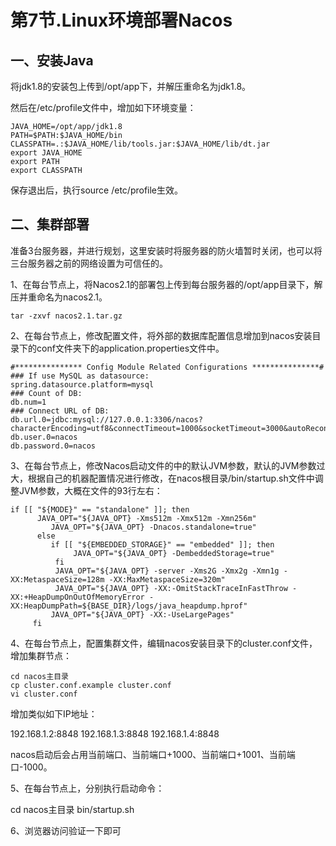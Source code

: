 # 第7节.Linux环境部署Nacos

## 一、安装Java

将jdk1.8的安装包上传到/opt/app下，并解压重命名为jdk1.8。

然后在/etc/profile文件中，增加如下环境变量：

```shell
JAVA_HOME=/opt/app/jdk1.8
PATH=$PATH:$JAVA_HOME/bin
CLASSPATH=.:$JAVA_HOME/lib/tools.jar:$JAVA_HOME/lib/dt.jar
export JAVA_HOME
export PATH
export CLASSPATH
```

保存退出后，执行source /etc/profile生效。

## 二、集群部署

准备3台服务器，并进行规划，这里安装时将服务器的防火墙暂时关闭，也可以将三台服务器之前的网络设置为可信任的。

1、在每台节点上，将Nacos2.1的部署包上传到每台服务器的/opt/app目录下，解压并重命名为nacos2.1。

```shell
tar -zxvf nacos2.1.tar.gz
```

2、在每台节点上，修改配置文件，将外部的数据库配置信息增加到nacos安装目录下的conf文件夹下的application.properties文件中。

```shell
#*************** Config Module Related Configurations ***************#
### If use MySQL as datasource:
spring.datasource.platform=mysql
### Count of DB:
db.num=1
### Connect URL of DB:
db.url.0=jdbc:mysql://127.0.0.1:3306/nacos?characterEncoding=utf8&connectTimeout=1000&socketTimeout=3000&autoReconnect=true&useUnicode=true&useSSL=false&serverTimezone=UTC&allowPublicKeyRetrieval=true
db.user.0=nacos
db.password.0=nacos
```

3、在每台节点上，修改Nacos启动文件的中的默认JVM参数，默认的JVM参数过大，根据自己的机器配置情况进行修改，在nacos根目录/bin/startup.sh文件中调整JVM参数，大概在文件的93行左右：

```shell
if [[ "${MODE}" == "standalone" ]]; then
      JAVA_OPT="${JAVA_OPT} -Xms512m -Xmx512m -Xmn256m"
         JAVA_OPT="${JAVA_OPT} -Dnacos.standalone=true"
      else
         if [[ "${EMBEDDED_STORAGE}" == "embedded" ]]; then
              JAVA_OPT="${JAVA_OPT} -DembeddedStorage=true"
          fi
          JAVA_OPT="${JAVA_OPT} -server -Xms2G -Xmx2g -Xmn1g -XX:MetaspaceSize=128m -XX:MaxMetaspaceSize=320m"
          JAVA_OPT="${JAVA_OPT} -XX:-OmitStackTraceInFastThrow -XX:+HeapDumpOnOutOfMemoryError -XX:HeapDumpPath=${BASE_DIR}/logs/java_heapdump.hprof"
         JAVA_OPT="${JAVA_OPT} -XX:-UseLargePages"
     fi
```

4、在每台节点上，配置集群文件，编辑nacos安装目录下的cluster.conf文件，增加集群节点：

```shell
cd nacos主目录
cp cluster.conf.example cluster.conf
vi cluster.conf
```

增加类似如下IP地址：

192.168.1.2:8848
192.168.1.3:8848
192.168.1.4:8848

nacos启动后会占用当前端口、当前端口+1000、当前端口+1001、当前端口-1000。

5、在每台节点上，分别执行启动命令：

cd nacos主目录
bin/startup.sh 

6、浏览器访问验证一下即可


















